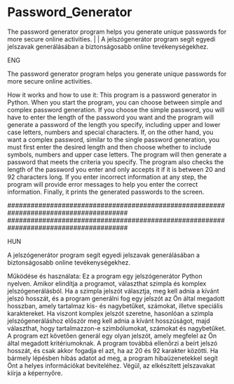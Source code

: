 # Password_Generator
The password generator program helps you generate unique passwords for more secure online activities. | | A jelszógenerátor program segít egyedi jelszavak generálásában a biztonságosabb online tevékenységekhez.


ENG

The password generator program helps you generate unique passwords for more secure online activities.

How it works and how to use it:
This program is a password generator in Python. When you start the program, you can choose between simple and complex password generation. If you choose the simple password, you will have to enter the length of the password you want and the program will generate a password of the length you specify, including upper and lower case letters, numbers and special characters.
If, on the other hand, you want a complex password, similar to the single password generation, you must first enter the desired length and then choose whether to include symbols, numbers and upper case letters. The program will then generate a password that meets the criteria you specify.
The program also checks the length of the password you enter and only accepts it if it is between 20 and 92 characters long. If you enter incorrect information at any step, the program will provide error messages to help you enter the correct information. Finally, it prints the generated passwords to the screen.

#######################################################################################
#######################################################################################

HUN

A jelszógenerátor program segít egyedi jelszavak generálásában a biztonságosabb online tevékenységekhez.

Működése és használata:
Ez a program egy jelszógenerátor Python nyelven. Amikor elindítja a programot, választhat szimpla és komplex jelszógenerálásból. Ha a szimpla jelszót választja, meg kell adnia a kívánt jelszó hosszát, és a program generálni fog egy jelszót az Ön által megadott hosszban, amely tartalmaz kis- és nagybetűket, számokat, illetve speciális karaktereket.
Ha viszont komplex jelszót szeretne, hasonlóan a szimpla jelszógeneráláshoz először meg kell adnia a kívánt hosszúságot, majd választhat, hogy tartalmazzon-e szimbólumokat, számokat és nagybetűket. A program ezt követően generál egy olyan jelszót, amely megfelel az Ön által megadott kritériumoknak.
A program továbbá ellenőrzi a beírt jelszó hosszát, és csak akkor fogadja el azt, ha az 20 és 92 karakter közötti. Ha bármely lépésben hibás adatot ad meg, a program hibaüzenetekkel segít Önt a helyes információkat beviteléhez. Végül, az elkészített jelszavakat kiírja a képernyőre.



